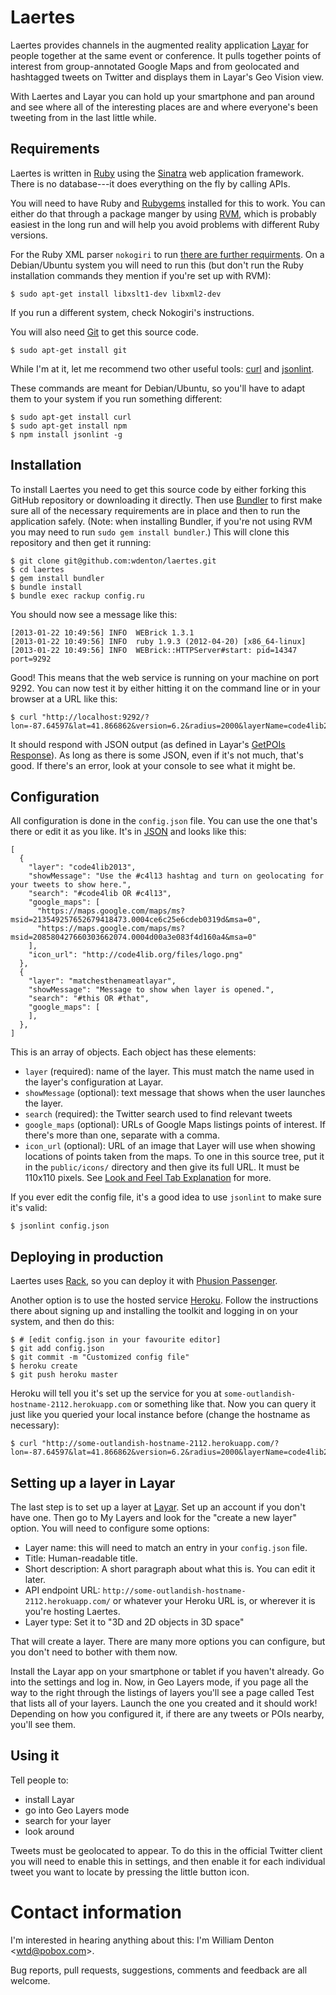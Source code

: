 Laertes
=======

Laertes provides channels in the augmented reality application [Layar](http://www.layar.com/) for people together at the same event or conference.  It pulls together points of interest from group-annotated Google Maps and from geolocated and hashtagged tweets on Twitter and displays them in Layar's Geo Vision view.

With Laertes and Layar you can hold up your smartphone and pan around and see where all of the interesting places are and where everyone's been tweeting from in the last little while.

## Requirements

Laertes is written in [Ruby](http://www.ruby-lang.org/en/) using the [Sinatra](http://www.sinatrarb.com/) web application framework.  There is no database---it does everything on the fly by calling APIs.

You will need to have Ruby and [Rubygems](http://rubygems.org/) installed for this to work.  You can either do that through a package manger by using [RVM](https://rvm.io/), which is probably easiest in the long run and will help you avoid problems with different Ruby versions.

For the Ruby XML parser `nokogiri` to run [there are further requirments](http://nokogiri.org/tutorials/installing_nokogiri.html). On a Debian/Ubuntu system you will need to run this (but don't run the Ruby installation commands they mention if you're set up with RVM):

    $ sudo apt-get install libxslt1-dev libxml2-dev

If you run a different system, check Nokogiri's instructions.

You will also need [Git](http://git-scm.com/) to get this source code.

    $ sudo apt-get install git

While I'm at it, let me recommend two other useful tools: [curl](http://curl.haxx.se/) and [jsonlint](https://github.com/zaach/jsonlint).

These commands are meant for Debian/Ubuntu, so you'll have to adapt them to your system if you run something different:

    $ sudo apt-get install curl
    $ sudo apt-get install npm
	$ npm install jsonlint -g

## Installation

To install Laertes you need to get this source code by either forking this GitHub repository or downloading it directly.  Then use [Bundler](http://gembundler.com/) to first make sure all of the necessary requirements are in place and then to run the application safely.  (Note: when installing Bundler, if you're not using RVM you may need to run `sudo gem install bundler`.)  This will clone this repository and then get it running:

    $ git clone git@github.com:wdenton/laertes.git
    $ cd laertes
    $ gem install bundler
    $ bundle install
    $ bundle exec rackup config.ru

You should now see a message like this:

    [2013-01-22 10:49:56] INFO  WEBrick 1.3.1
    [2013-01-22 10:49:56] INFO  ruby 1.9.3 (2012-04-20) [x86_64-linux]
    [2013-01-22 10:49:56] INFO  WEBrick::HTTPServer#start: pid=14347 port=9292

Good! This means that the web service is running on your machine on port 9292.  You can now test it by either hitting it on the command line or in your browser at a URL like this:

    $ curl "http://localhost:9292/?lon=-87.64597&lat=41.866862&version=6.2&radius=2000&layerName=code4lib2013"

It should respond with JSON output (as defined in Layar's [GetPOIs Response](https://www.layar.com/documentation/browser/api/getpois-response/)). As long as there is some JSON, even if it's not much, that's good.  If there's an error, look at your console to see what it might be.  

## Configuration

All configuration is done in the `config.json` file.  You can use the one that's there or edit it as you like.  It's in [JSON](http://www.json.org/) and looks like this:

    [
      {
        "layer": "code4lib2013",
        "showMessage": "Use the #c4l13 hashtag and turn on geolocating for your tweets to show here.",
        "search": "#code4lib OR #c4l13",
        "google_maps": [
          "https://maps.google.com/maps/ms?msid=213549257652679418473.0004ce6c25e6cdeb0319d&msa=0",
          "https://maps.google.com/maps/ms?msid=208580427660303662074.0004d00a3e083f4d160a4&msa=0"
        ],
        "icon_url": "http://code4lib.org/files/logo.png" 
      },
      {
        "layer": "matchesthenameatlayar",
        "showMessage": "Message to show when layer is opened.",
        "search": "#this OR #that",
        "google_maps": [
        ],
      },
    ]

This is an array of objects.  Each object has these elements:

* `layer` (required): name of the layer. This must match the name used in the layer's configuration at Layar.
* `showMessage` (optional): text message that shows when the user launches the layer.
* `search` (required): the Twitter search used to find relevant tweets
* `google_maps` (optional): URLs of Google Maps listings points of interest. If there's more than one, separate with a comma.
* `icon_url` (optional): URL of an image that Layer will use when showing locations of points taken from the maps.  To one in this source tree, put it in the `public/icons/` directory and then give its full URL.  It must be 110x110 pixels.  See [Look and Feel Tab Explanation](http://www.layar.com/documentation/browser/publishing-site/look-and-feel-tab-explanation/) for more.

If you ever edit the config file, it's a good idea to use `jsonlint` to make sure it's valid:

    $ jsonlint config.json

## Deploying in production

Laertes uses [Rack](http://rack.github.com/), so you can deploy it with [Phusion Passenger](https://www.phusionpassenger.com/).

Another option is to use the hosted service [Heroku](http://www.heroku.com/).  Follow the instructions there about signing up and installing the toolkit and logging in on your system, and then do this:

    $ # [edit config.json in your favourite editor]
    $ git add config.json
	$ git commit -m "Customized config file"
	$ heroku create
	$ git push heroku master

Heroku will tell you it's set up the service for you at `some-outlandish-hostname-2112.herokuapp.com` or something like that.  Now you can query it just like you queried your local instance before (change the hostname as necessary):

    $ curl "http://some-outlandish-hostname-2112.herokuapp.com/?lon=-87.64597&lat=41.866862&version=6.2&radius=2000&layerName=code4lib2013"

## Setting up a layer in Layar

The last step is to set up a layer at [Layar](http://www.layar.com/).  Set up an account if you don't have one.  Then go to My Layers and look for the "create a new layer" option.  You will need to configure some options:

* Layer name: this will need to match an entry in your `config.json` file.
* Title: Human-readable title.
* Short description: A short paragraph about what this is.  You can edit it later.
* API endpoint URL: `http://some-outlandish-hostname-2112.herokuapp.com/` or whatever your Heroku URL is, or wherever it is you're hosting Laertes.
* Layer type: Set it to "3D and 2D objects in 3D space"

That will create a layer.  There are many more options you can configure, but you don't need to bother with them now.

Install the Layar app on your smartphone or tablet if you haven't already.  Go into the settings and log in.  Now, in Geo Layers mode, if you page all the way to the right through the listings of layers you'll see a page called Test that lists all of your layers.  Launch the one you created and it should work!  Depending on how you configured it, if there are any tweets or POIs nearby, you'll see them.

## Using it

Tell people to:

* install Layar
* go into Geo Layers mode
* search for your layer
* look around

Tweets must be geolocated to appear.  To do this in the official Twitter client you will need to enable this in settings, and then enable it for each individual tweet you want to locate by pressing the little button icon.

# Contact information

I'm interested in hearing anything about this: I'm William Denton <[wtd@pobox.com](mailto:wtd@pobox.com)>.

Bug reports, pull requests, suggestions, comments and feedback are all welcome.



